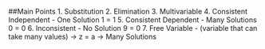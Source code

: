 ##Main Points
	1. Substitution
	2. Elimination
	3. Multivariable
	4. Consistent Independent - One Solution 1 = 1
	5. Consistent Dependent - Many Solutions 0 = 0
	6. Inconsistent - No Solution 9 = 0
	7. Free Variable - (variable that can take many values) -> z = a -> Many Solutions